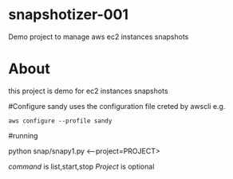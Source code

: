 # snapshotizer-001
Demo project to manage aws ec2 instances snapshots

# About
this project is demo for ec2 instances snapshots

#Configure
sandy uses the configuration file creted by awscli  e.g.

`aws configure --profile sandy`

#running

python snap/snapy1.py <command> <--project=PROJECT>

*command* is list,start,stop
*Project* is optional
